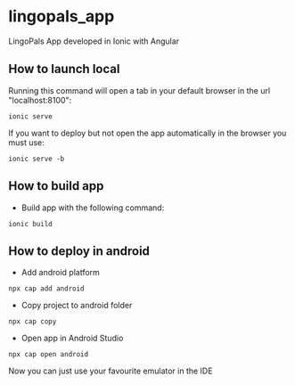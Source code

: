# lingopals_app
LingoPals App developed in Ionic with Angular

## How to launch local

Running this command will open a tab in your default browser in the url "localhost:8100":
```
ionic serve
```

If you want to deploy but not open the app automatically in the browser you must use:
```
ionic serve -b
```

## How to build app
- Build app with the following command:
```
ionic build
```

## How to deploy in android

- Add android platform
```
npx cap add android
```

- Copy project to android folder
```
npx cap copy
```

- Open app in Android Studio
```
npx cap open android
```

Now you can just use your favourite emulator in the IDE